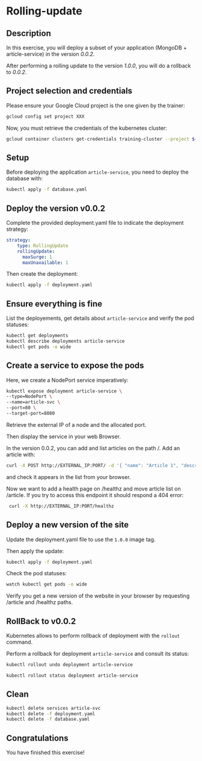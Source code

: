 # Rolling-update

<walkthrough-tutorial-duration duration="20.0"></walkthrough-tutorial-duration>

## Description

In this exercise, you will deploy a subset of your application (MongoDB + article-service) in the version *0.0.2*.

After performing a rolling update to the version *1.0.0*, you will do a rollback to *0.0.2*.

## Project selection and credentials

Please ensure your Google Cloud project is the one given by the trainer:

```sh
gcloud config set project XXX 
```

Now, you must retrieve the credentials of the kubernetes cluster:

```sh
gcloud container clusters get-credentials training-cluster --project ${GOOGLE_CLOUD_PROJECT} --zone europe-west1-b
```

## Setup

Before deploying the application `article-service`, you need to deploy the database with:

```sh
kubectl apply -f database.yaml
```


## Deploy the version v0.0.2

Complete the provided <walkthrough-editor-open-file filePath="deployment.yaml">deployment.yaml</walkthrough-editor-open-file> file to indicate the deployment strategy:

```yaml
strategy:
    type: RollingUpdate
    rollingUpdate:
      maxSurge: 1
      maxUnavailable: 1
```

Then create the deployment:

```sh
kubectl apply -f deployment.yaml
```

## Ensure everything is fine

List the deployements, get details about `article-service` and verify the pod statuses:

```sh
kubectl get deployments
kubectl describe deployments article-service
kubectl get pods -o wide
```

## Create a service to expose the pods

Here, we create a NodePort service imperatively:

```sh
kubectl expose deployment article-service \
--type=NodePort \
--name=article-svc \
--port=80 \
--target-port=8080
```


Retrieve the external IP of a node and the allocated port.

Then display the service in your web Browser.

In the version 0.0.2, you can add and list articles on the path /.
Add an article with:
```bash
curl -X POST http://EXTERNAL_IP:PORT/ -d '{ "name": "Article 1", "description": "The best article of all times" }'
```
and check it appears in the list from your browser.


Now we want to add a health page on /healthz and move article list on /article.
If you try to access this endpoint it should respond a 404 error:

```bash
 curl -X http://EXTERNAL_IP:PORT/healthz
```

## Deploy a new version of the site

Update the <walkthrough-editor-open-file filePath="deployment.yaml">deployment.yaml</walkthrough-editor-open-file> file to use the `1.0.0` image tag.

Then apply the update:

```sh
kubectl apply -f deployment.yaml
```

Check the pod statuses:

```sh
watch kubectl get pods -o wide
```

Verify you get a new version of the website in your browser by requesting /article and /healthz paths.

## RollBack to v0.0.2

Kubernetes allows to perform rollback of deployment with the `rollout` command.

Perform a rollback for deployment `article-service` and consult its status:

```sh
kubectl rollout undo deployment article-service

kubectl rollout status deployment article-service
```

## Clean

```sh
kubectl delete services article-svc
kubectl delete -f deployment.yaml
kubectl delete -f database.yaml
```

## Congratulations

You have finished this exercise!

<walkthrough-conclusion-trophy></walkthrough-conclusion-trophy>
